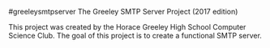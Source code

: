 #greeleysmtpserver
The Greeley SMTP Server Project (2017 edition)

This project was created by the Horace Greeley High School Computer Science Club. The goal of this project is to create a
functional SMTP server. 
